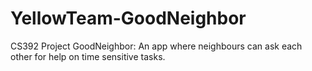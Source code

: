 # YellowTeam-GoodNeighbor
CS392 Project GoodNeighbor: An app where neighbours can ask each other for help on time sensitive tasks.
